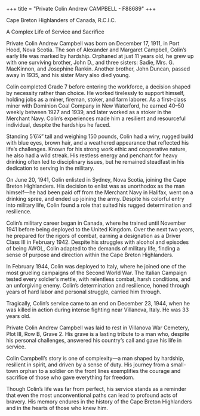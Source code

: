 +++
title = "Private Colin Andrew CAMPBELL - F88689"
+++

Cape Breton Highlanders of Canada, R.C.I.C.

A Complex Life of Service and Sacrifice

Private Colin Andrew Campbell was born on December 17, 1911, in Port Hood, Nova Scotia. The son of Alexander and Margaret Campbell, Colin’s early life was marked by hardship. Orphaned at just 11 years old, he grew up with one surviving brother, John D., and three sisters: Sadie, Mrs. G. MacKinnon, and Josephine Rankin. Another brother, John Duncan, passed away in 1935, and his sister Mary also died young.

Colin completed Grade 7 before entering the workforce, a decision shaped by necessity rather than choice. He worked tirelessly to support himself, holding jobs as a miner, fireman, stoker, and farm laborer. As a first-class miner with Dominion Coal Company in New Waterford, he earned $40–$50 weekly between 1927 and 1939, and later worked as a stoker in the Merchant Navy. Colin’s experiences made him a resilient and resourceful individual, despite the hardships he faced.

Standing 5’6¼” tall and weighing 150 pounds, Colin had a wiry, rugged build with blue eyes, brown hair, and a weathered appearance that reflected his life’s challenges. Known for his strong work ethic and cooperative nature, he also had a wild streak. His restless energy and penchant for heavy drinking often led to disciplinary issues, but he remained steadfast in his dedication to serving in the military.

On June 20, 1941, Colin enlisted in Sydney, Nova Scotia, joining the Cape Breton Highlanders. His decision to enlist was as unorthodox as the man himself—he had been paid off from the Merchant Navy in Halifax, went on a drinking spree, and ended up joining the army. Despite his colorful entry into military life, Colin found a role that suited his rugged determination and resilience.

Colin’s military career began in Canada, where he trained until November 1941 before being deployed to the United Kingdom. Over the next two years, he prepared for the rigors of combat, earning a designation as a Driver Class III in February 1942. Despite his struggles with alcohol and episodes of being AWOL, Colin adapted to the demands of military life, finding a sense of purpose and direction within the Cape Breton Highlanders.

In February 1944, Colin was deployed to Italy, where he joined one of the most grueling campaigns of the Second World War. The Italian Campaign tested every soldier’s mettle, with relentless combat, harsh conditions, and an unforgiving enemy. Colin’s determination and resilience, honed through years of hard labor and personal struggle, carried him through.

Tragically, Colin’s service came to an end on December 23, 1944, when he was killed in action during intense fighting near Villanova, Italy. He was 33 years old.

Private Colin Andrew Campbell was laid to rest in Villanova War Cemetery, Plot III, Row B, Grave 2. His grave is a lasting tribute to a man who, despite his personal challenges, answered his country’s call and gave his life in service.

Colin Campbell’s story is one of complexity—a man shaped by hardship, resilient in spirit, and driven by a sense of duty. His journey from a small-town orphan to a soldier on the front lines exemplifies the courage and sacrifice of those who gave everything for freedom.

Though Colin’s life was far from perfect, his service stands as a reminder that even the most unconventional paths can lead to profound acts of bravery. 
His memory endures in the history of the Cape Breton Highlanders and in the hearts of those who knew him.
